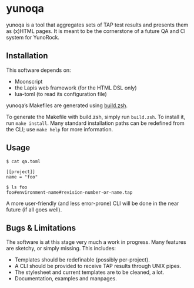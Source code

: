 
# yunoqa

yunoqa is a tool that aggregates sets of TAP test results and presents them as (x)HTML pages.
It is meant to be the cornerstone of a future QA and CI system for YunoRock.

## Installation

This software depends on:

- Moonscript
- the Lapis web framework (for the HTML DSL only)
- lua-toml (to read its configuration file)

yunoqa’s Makefiles are generated using [build.zsh](https://github.com/Lukc/build.zsh).

To generate the Makefile with build.zsh, simply run `build.zsh`.
To install it, run `make install`.
Many standard installation paths can be redefined from the CLI; use `make help` for more information.

## Usage

```
$ cat qa.toml

[[project]]
name = "foo"

$ ls foo
foo#environment-name#revision-number-or-name.tap
```

A more user-friendly (and less error-prone) CLI will be done in the near future (if all goes well).

## Bugs & Limitations

The software is at this stage very much a work in progress.
Many features are sketchy, or simply missing.
This includes:

- Templates should be redefinable (possibly per-project).
- A CLI should be provided to receive TAP results through UNIX pipes.
- The stylesheet and current templates are to be cleaned, a lot.
- Documentation, examples and manpages.

